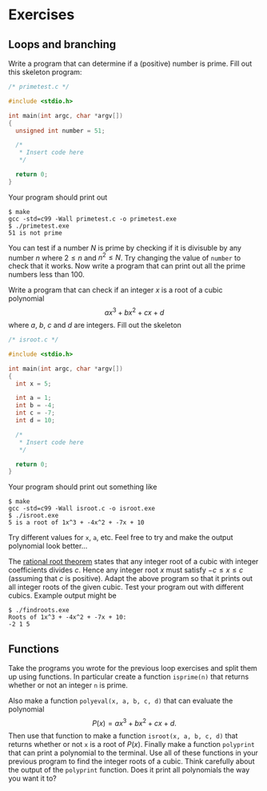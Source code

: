 Exercises
=========

Loops and branching
-------------------

Write a program that can determine if a (positive) number is prime. Fill out
this skeleton program:

~~~~ C
/* primetest.c */

#include <stdio.h>

int main(int argc, char *argv[])
{
  unsigned int number = 51;

  /*
   * Insert code here
   */

  return 0;
}
~~~~

[//]: #*

Your program should print out

~~~~
$ make
gcc -std=c99 -Wall primetest.c -o primetest.exe
$ ./primetest.exe
51 is not prime
~~~~

You can test if a number $N$ is prime by checking if it is divisuble by any
number $n$ where $2 \leq n$ and $n^2 \leq N$. Try changing the value of
`number` to check that it works. Now write a program that can print out all
the prime numbers less than 100.

Write a program that can check if an integer $x$ is a root of a cubic
polynomial $$ax^3 + bx^2 + cx + d$$ where $a$, $b$, $c$ and $d$ are integers.
Fill out the skeleton

~~~~ C
/* isroot.c */

#include <stdio.h>

int main(int argc, char *argv[])
{
  int x = 5;

  int a = 1;
  int b = -4;
  int c = -7;
  int d = 10;

  /*
   * Insert code here
   */

  return 0;
}
~~~~

[//]: #*

Your program should print out something like

~~~~
$ make
gcc -std=c99 -Wall isroot.c -o isroot.exe
$ ./isroot.exe
5 is a root of 1x^3 + -4x^2 + -7x + 10
~~~~

Try different values for `x`, `a`, etc. Feel free to try and make the output
polynomial look better...

The [rational root
theorem](https://en.wikipedia.org/wiki/Rational_root_theorem) states that any
integer root of a cubic with integer coefficients divides $c$. Hence any
integer root $x$ must satisfy $-c \le x \le c$ (assuming that $c$ is
positive).  Adapt the above program so that it prints out all integer roots of
the given cubic. Test your program out with different cubics. Example output
might be

~~~~
$ ./findroots.exe
Roots of 1x^3 + -4x^2 + -7x + 10:
-2 1 5
~~~~

Functions
---------

Take the programs you wrote for the previous loop exercises and split them up
using functions. In particular create a function `isprime(n)` that returns
whether or not an integer `n` is prime.

Also make a function `polyeval(x, a, b, c, d)` that can evaluate the
polynomial $$P(x) = ax^3 + bx^2 + cx + d.$$  Then use that function to make a
function `isroot(x, a, b, c, d)` that returns whether or not `x` is a root of
$P(x)$. Finally make a function `polyprint` that can print a polynomial to
the terminal. Use all of these functions in your previous program to find the
integer roots of a cubic. Think carefully about the output of the `polyprint`
function. Does it print all polynomials the way you want it to?
